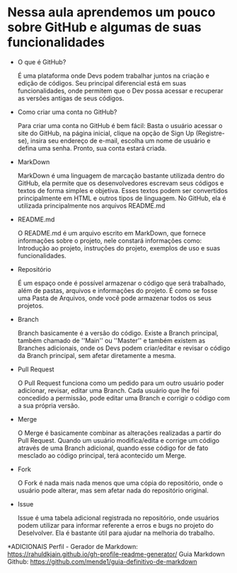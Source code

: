 # Nessa aula aprendemos um pouco sobre GitHub e algumas de suas funcionalidades

* O que é GitHub?
  
  É uma plataforma onde Devs podem trabalhar juntos na criação e edição de códigos. Seu principal diferencial está em suas funcionalidades, onde permitem que o Dev possa acessar e recuperar as versões antigas de seus códigos.

* Como criar uma conta no GitHub?
  
  Para criar uma conta no GitHub é bem fácil: Basta o usuário acessar o site do GitHub, na página inicial, clique na opção de Sign Up (Registre-se), insira seu endereço de e-mail, escolha um nome de usuário e defina uma senha. Pronto, sua conta estará criada.

* MarkDown

  MarkDown é uma linguagem de marcação bastante utilizada dentro do GitHub, ela permite que os desenvolvedores escrevam seus códigos e textos de forma simples e objetiva. Esses textos podem ser convertidos principalmente em HTML e outros tipos de linguagem.
  No GitHub, ela é utilizada principalmente nos arquivos README.md

* README.md

  O README.md é um arquivo escrito em MarkDown, que fornece informações sobre o projeto, nele constará informações como: Introdução ao projeto, instruções do projeto, exemplos de uso e suas funcionalidades.

* Repositório

  É um espaço onde é possível armazenar o código que será trabalhado, além de pastas, arquivos e informações do projeto. É como se fosse uma Pasta de Arquivos, onde você pode armazenar todos os seus projetos.

* Branch

  Branch basicamente é a versão do código. Existe a Branch principal, também chamado de ''Main'' ou ''Master'' e também existem as Branches adicionais, onde os Devs podem criar/editar e revisar o código da Branch principal, sem afetar diretamente a mesma.

* Pull Request

  O Pull Request funciona como um pedido para um outro usuário poder adicionar, revisar, editar uma Branch. Cada usuário que lhe foi concedido a permissão, pode editar uma Branch e corrigir o código com a sua própria versão.

* Merge

  O Merge é basicamente combinar as alterações realizadas a partir do Pull Request. Quando um usuário modifica/edita e corrige um código através de uma Branch adicional, quando esse código for de fato mesclado ao código principal, terá acontecido um Merge.

* Fork

  O Fork é nada mais nada menos que uma cópia do repositório, onde o usuário pode alterar, mas sem afetar nada do repositório original.

* Issue 

  Issue é uma tabela adicional registrada no repositório, onde usuários podem utilizar para informar referente a erros e bugs no projeto do Deselvolver. Ela é bastante útil para ajudar na melhoria do trabalho.


*ADICIONAIS
  Perfil - Gerador de Markdown: https://rahuldkjain.github.io/gh-profile-readme-generator/ 
  Guia Markdown Github: https://github.com/mende1/guia-definitivo-de-markdown 
